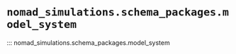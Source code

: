 
# `nomad_simulations.schema_packages.model_system`


::: nomad_simulations.schema_packages.model_system
